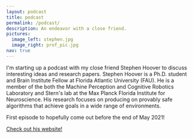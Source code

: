 ```yaml
---
layout: podcast
title: podcast
permalink: /podcast/
description: An endeavor with a close friend.
pictures:
  image_left: stephen.jpg
  image_right: prof_pic.jpg
nav: true
---
```


I'm starting up a podcast with my close friend Stephen Hoover to discuss interesting ideas and research papers. Stephen Hoover is a Ph.D. student and Brain Institute Fellow at Florida Atlantic University (FAU). He is a member of the both the Machine Perception and Cognitive Robotics Laboratory and Stern's lab at the Max Planck Florida Institute for Neuroscience. His research focuses on producing on provably safe algorithms that achieve goals in a wide range of environments. 

First episode to hopefully come out before the end of May 2021!

[Check out his website!](https://stephenhoover.org/)
